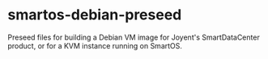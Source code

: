 smartos-debian-preseed
======================

Preseed files for building a Debian VM image for Joyent's SmartDataCenter product, or for a KVM instance running on SmartOS.